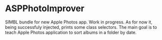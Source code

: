 # ASPPhotoImprover
SIMBL bundle for new Apple Photos app. Work in progress. As for now it, being successfuly injected, prints some class selectors.
The main goal is to teach Apple Photos application to sort albums in a folder by date.
